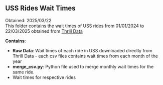 ## USS Rides Wait Times

Obtained: 2025/03/22   
This folder contains the wait times of USS rides from 01/01/2024 to 22/03/2025 obtained from [Thrill Data](https://www.thrill-data.com/waits/park/unit/universal-studios-singapore/)     

**Contains**:
- **Raw Data**: Wait times of each ride in USS downloaded directly from Thrill Data - each csv files contains wait times from each month of the year
- **merge_csv.py**: Python file used to merge monthly wait times for the same ride.
- Wait times for respective rides
